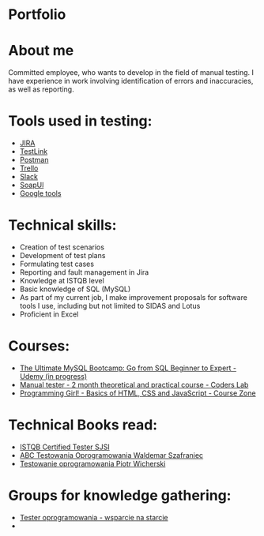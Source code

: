 # Portfolio
# About me
Committed employee, who wants to develop in the field of manual testing. I have experience in work involving identification of errors and inaccuracies, as well as reporting.
# Tools used in testing:
* [JIRA](https://www.atlassian.com/software/jira)
* [TestLink](https://testlink.org/)
* [Postman](https://www.postman.com/)
* [Trello](https://trello.com/pl)
* [Slack](https://slack.com)
* [SoapUl](https://www.soapui.org/)
* [Google tools](https://docs.google.com/)
# Technical skills:
- Creation of test scenarios
- Development of test plans
- Formulating test cases
- Reporting and fault management in Jira
- Knowledge at ISTQB level
- Basic knowledge of SQL (MySQL)
- As part of my current job, I make improvement proposals for
software tools I use, including but not limited to SIDAS and Lotus
- Proficient in Excel
# Courses:
* [The Ultimate MySQL Bootcamp: Go from SQL Beginner to Expert - Udemy (in progress)](https://www.udemy.com/course/the-ultimate-mysql-bootcamp-go-from-sql-beginner-to-expert/)
* [Manual tester - 2 month theoretical and practical course - Coders Lab](https://coderslab.pl/pl/tester-manualny?utm_source=google&utm_medium=cpc&utm_campaign=TXT_BRAND_PRODUKTY&utm_content=OD_PODSTAW&utm_term=coders%20lab%20tester&utm_dvc=c_&utm_match=p&utm_pos=&utm_net=g&utm_plc=&id=124128705300&gclid=Cj0KCQiAsdKbBhDHARIsANJ6-jeYRerH06Nxgu8L5JISlkXKU1j2padopUviV4YmlR0BCkCjzNuQ3LAaAoAgEALw_wcB&utm_adgroup=TEM&gclid=Cj0KCQiAsdKbBhDHARIsANJ6-jeYRerH06Nxgu8L5JISlkXKU1j2padopUviV4YmlR0BCkCjzNuQ3LAaAoAgEALw_wcB)
* [Programming Girl! - Basics of HTML, CSS and JavaScript - Course Zone](https://strefakursow.pl/kursy/programowanie/programuj_dziewczyno.html)
# Technical Books read:
* [ISTQB Certified Tester SJSI](https://sjsi.org/ist-qb/do-pobrania/)
* [ABC Testowania Oprogramowania Waldemar Szafraniec](https://www.wyszkolewas.com.pl/abc-testowania-ebook/)
* [Testowanie oprogramowania Piotr Wicherski](https://pwicherski.gitbook.io/testowanie-oprogramowania/)
# Groups for knowledge gathering:
* [Tester oprogramowania - wsparcie na starcie](https://www.facebook.com/groups/testeroprogramowania/?ref=group_header)
* 
